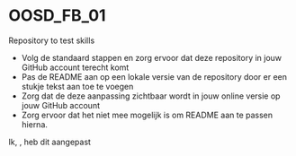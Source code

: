 # OOSD_FB_01
Repository to test skills

- Volg de standaard stappen en zorg ervoor dat deze repository in jouw GitHub account terecht komt
- Pas de README aan op een lokale versie van de repository door er een stukje tekst aan toe te voegen
- Zorg dat de deze aanpassing zichtbaar wordt in jouw online versie op jouw GitHub account
- Zorg ervoor dat het niet mee mogelijk is om README aan te passen hierna.

Ik, , heb dit aangepast
